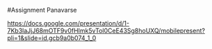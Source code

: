 #Assignment Panavarse

https://docs.google.com/presentation/d/1-7Kb3laJjJ68mOTF9v0fHImk5vTol0CeE43Sg8hoUXQ/mobilepresent?pli=1&slide=id.gcb9a0b074_1_0

